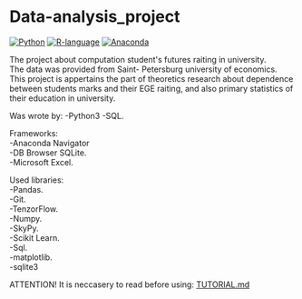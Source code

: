 # Data-analysis_project
[![Python](https://img.shields.io/badge/python-3.6.5-blue.svg)](https://www.python.org/)
[![R-language](https://img.shields.io/badge/R-studio-v3-blue.svg)](https://www.r-project.org) 
[![Anaconda](https://img.shields.io/badge/Anaconda-3.0-green.svg)](https://www.anaconda.com/distribution/)


The project about computation student's futures raiting in university.  
The data was provided from Saint- Petersburg university of economics.
This project is appertains the part of theoretics research about dependence between students marks and their EGE raiting, and also primary statistics of their education in university.  

Was wrote by: 
-Python3
-SQL.

Frameworks:  
-Anaconda Navigator  
-DB Browser SQLite.   
-Microsoft Excel.    

Used libraries:  
-Pandas.   
-Git.   
-TenzorFlow.   
-Numpy.   
-SkyPy.   
-Scikit Learn.   
-Sql.   
-matplotlib.   
-sqlite3

ATTENTION! It is neccasery to read before using: [TUTORIAL.md]

[TUTORIAL.md]:https://github.com/Kiri28/Data-analysis_project/blob/master/Docs/1_TUTORIAL.md

